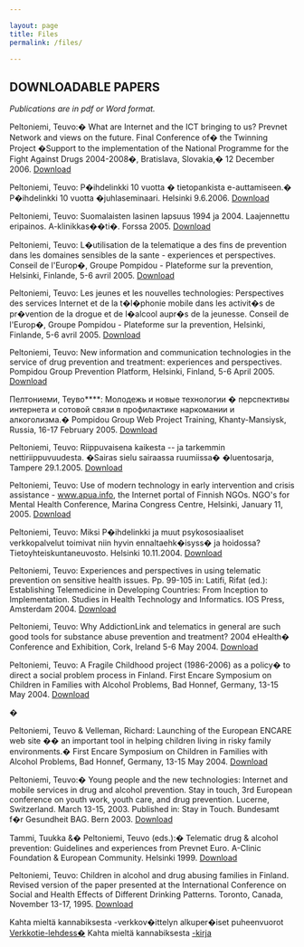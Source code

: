 ```yaml
---

layout: page
title: Files
permalink: /files/

---
```


## DOWNLOADABLE PAPERS

_Publications are in pdf or Word format._

Peltoniemi, Teuvo:� What are Internet and the ICT bringing to us? Prevnet Network and views on the future. Final Conference of� the Twinning Project �Support to the implementation of the National Programme for the Fight Against Drugs 2004-2008�, Bratislava, Slovakia,� 12 December 2006. [Download](../files/Peltoniemi_Bratislava_ENG.pdf)

Peltoniemi, Teuvo: P�ihdelinkki 10 vuotta � tietopankista e-auttamiseen.� P�ihdelinkki 10 vuotta �juhlaseminaari. Helsinki 9.6.2006. [Download](/files/Peltoniemi_%20PL10v.doc)

Peltoniemi, Teuvo: Suomalaisten lasinen lapsuus 1994 ja 2004. Laajennettu eripainos. A-klinikkas��ti�. Forssa 2005. [Download](/files/Peltoniemi_Lasinen_2004.pdf)

Peltoniemi, Teuvo: L�utilisation de la telematique a des fins de prevention dans les domaines sensibles de la sante - experiences et perspectives. Conseil de l'Europ�, Groupe Pompidou - Plateforme sur la prevention, Helsinki, Finlande, 5-6 avril 2005. [Download](/files/Peltoniemi_telematique.pdf)

Peltoniemi, Teuvo: Les jeunes et les nouvelles technologies: Perspectives des services Internet et de la t�l�phonie mobile dans les activit�s de pr�vention de la drogue et de l�alcool aupr�s de la jeunesse. Conseil de l'Europ�, Groupe Pompidou - Plateforme sur la prevention, Helsinki, Finlande, 5-6 avril 2005. [Download](/files/Peltoniemi_Lucerne_telematique.pdf)

Peltoniemi, Teuvo: New information and communication technologies in the service of drug prevention and treatment: experiences and perspectives. Pompidou Group Prevention Platform, Helsinki, Finland, 5-6 April 2005. [Download](/files/Peltoniemi_Pompidou_Helsinki2005.pdf)

Пелтониеми, Теуво****: Молодежь и новые технологии � перспективы интернета и сотовой связи в профилактике наркомании и алкоголизма.� Pompidou Group Web Project Training, Khanty-Mansiysk, Russia, 16-17 February 2005. [Download](/files/Peltoniemi%20Lucerne%20HM%20telematics%20RUS.pdf)

Peltoniemi, Teuvo: Riippuvaisena kaikesta -- ja tarkemmin nettiriippuvuudesta. �Sairas sielu sairaassa ruumiissa� �luentosarja, Tampere 29.1.2005. [Download](/files/Peltoniemi-riippuvuudet-Tre1-05.pdf)

Peltoniemi, Teuvo: Use of modern technology in early intervention and crisis assistance - www.apua.info, the Internet portal of Finnish NGOs. NGO's for Mental Health Conference, Marina Congress Centre, Helsinki, January 11, 2005. [Download](/files/Peltoniemi%20avec%20WHO-NGO%20Helsinki%2005.pdf)

Peltoniemi, Teuvo: Miksi P�ihdelinkki ja muut psykososiaaliset verkkopalvelut toimivat niin hyvin ennaltaehk�isyss� ja hoidossa? Tietoyhteiskuntaneuvosto. Helsinki 10.11.2004. [Download](/files/Peltoniemi_Tietoyhteiskuntaneuvosto_2004.pdf)

Peltoniemi, Teuvo: Experiences and perspectives in using telematic prevention on sensitive health issues. Pp. 99-105 in: Latifi, Rifat (ed.): Establishing Telemedicine in Developing Countries: From Inception to Implementation. Studies in Health Technology and Informatics. IOS Press, Amsterdam 2004. [Download](/files/Peltoniemi_in_Latifi_2004.pdf)

Peltoniemi, Teuvo: Why AddictionLink and telematics in general are such good tools for substance abuse prevention and treatment? 2004 eHealth� Conference and Exhibition, Cork, Ireland 5-6 May 2004. [Download](/files/AddictionLink_Peltoniemi_Cork2004.pdf)

Peltoniemi, Teuvo: A Fragile Childhood project (1986-2006) as a policy� to direct a social problem process in Finland. First Encare Symposium on Children in Families with Alcohol Problems, Bad Honnef, Germany, 13-15 May 2004. [Download](/files/Fragile_%20Encare_Symposium_Peltoniemi2004.pdf)

�

Peltoniemi, Teuvo & Velleman, Richard: Launching of the European ENCARE web site �� an important tool in helping children living in risky family environments.� First Encare Symposium on Children in Families with Alcohol Problems, Bad Honnef, Germany, 13-15 May 2004. [Download](/files/Encare_Symposium_Peltoniemi_opening2004.pdf)

Peltoniemi, Teuvo:� Young people and the new technologies: Internet and mobile services in drug and alcohol prevention. Stay in touch, 3rd European conference on youth work, youth care, and drug prevention. Lucerne, Switzerland. March 13-15, 2003. Published in: Stay in Touch. Bundesamt f�r Gesundheit BAG. Bern 2003. [Download](/files/Peltoniemi_telematics_Lucerne_2003.doc)

Tammi, Tuukka &� Peltoniemi, Teuvo (eds.):� Telematic drug & alcohol prevention: Guidelines and experiences from Prevnet Euro. A-Clinic Foundation & European Community. Helsinki 1999. [Download](/files/Tammi&Peltoniemi_guidelines.pdf)

Peltoniemi, Teuvo: Children in alcohol and drug abusing families in Finland. Revised version of the paper presented at the International Conference on Social and Health Effects of Different Drinking Patterns. Toronto, Canada, November 13-17, 1995. [Download](/files/Fragile_Peltoniemi_Toronto1994.pdf)

Kahta mieltä kannabiksesta -verkkov�ittelyn alkuper�iset puheenvuorot [Verkkotie-lehdess�](http://www.verkkotie.fi/vait1.htm) Kahta mieltä kannabiksesta [\-kirja](books.html)
